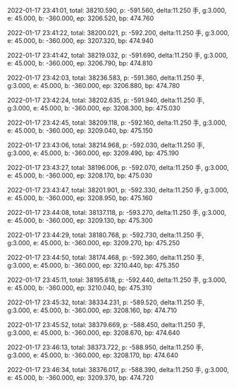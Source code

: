 2022-01-17 23:41:01, total: 38210.590, p: -591.560, delta:11.250 手, g:3.000, e: 45.000, b: -360.000, ep: 3206.520, bp: 474.760

2022-01-17 23:41:22, total: 38200.021, p: -592.200, delta:11.250 手, g:3.000, e: 45.000, b: -360.000, ep: 3207.320, bp: 474.940

2022-01-17 23:41:42, total: 38219.032, p: -591.690, delta:11.250 手, g:3.000, e: 45.000, b: -360.000, ep: 3206.790, bp: 474.810

2022-01-17 23:42:03, total: 38236.583, p: -591.360, delta:11.250 手, g:3.000, e: 45.000, b: -360.000, ep: 3206.880, bp: 474.780

2022-01-17 23:42:24, total: 38202.635, p: -591.940, delta:11.250 手, g:3.000, e: 45.000, b: -360.000, ep: 3208.300, bp: 475.030

2022-01-17 23:42:45, total: 38209.118, p: -592.160, delta:11.250 手, g:3.000, e: 45.000, b: -360.000, ep: 3209.040, bp: 475.150

2022-01-17 23:43:06, total: 38214.968, p: -592.030, delta:11.250 手, g:3.000, e: 45.000, b: -360.000, ep: 3209.490, bp: 475.190

2022-01-17 23:43:27, total: 38196.006, p: -592.070, delta:11.250 手, g:3.000, e: 45.000, b: -360.000, ep: 3208.170, bp: 475.030

2022-01-17 23:43:47, total: 38201.901, p: -592.330, delta:11.250 手, g:3.000, e: 45.000, b: -360.000, ep: 3208.950, bp: 475.160

2022-01-17 23:44:08, total: 38137.118, p: -593.270, delta:11.250 手, g:3.000, e: 45.000, b: -360.000, ep: 3209.130, bp: 475.300

2022-01-17 23:44:29, total: 38180.768, p: -592.730, delta:11.250 手, g:3.000, e: 45.000, b: -360.000, ep: 3209.270, bp: 475.250

2022-01-17 23:44:50, total: 38174.468, p: -592.360, delta:11.250 手, g:3.000, e: 45.000, b: -360.000, ep: 3210.440, bp: 475.350

2022-01-17 23:45:11, total: 38195.618, p: -592.440, delta:11.250 手, g:3.000, e: 45.000, b: -360.000, ep: 3210.040, bp: 475.310

2022-01-17 23:45:32, total: 38334.231, p: -589.520, delta:11.250 手, g:3.000, e: 45.000, b: -360.000, ep: 3208.160, bp: 474.710

2022-01-17 23:45:52, total: 38379.669, p: -588.450, delta:11.250 手, g:3.000, e: 45.000, b: -360.000, ep: 3208.670, bp: 474.640

2022-01-17 23:46:13, total: 38373.722, p: -588.950, delta:11.250 手, g:3.000, e: 45.000, b: -360.000, ep: 3208.170, bp: 474.640

2022-01-17 23:46:34, total: 38376.017, p: -588.390, delta:11.250 手, g:3.000, e: 45.000, b: -360.000, ep: 3209.370, bp: 474.720